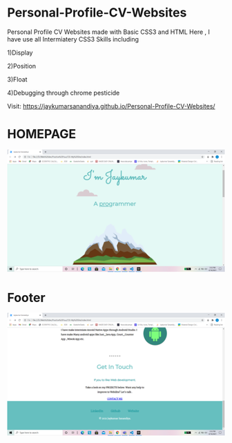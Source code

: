 # Personal-Profile-CV-Websites
Personal Profile CV Websites made with Basic CSS3 and HTML
Here , I have use all Intermiatery CSS3 Skills
including

1)Display

2)Position

3)Float

4)Debugging through chrome pesticide


Visit: https://jaykumarsanandiya.github.io/Personal-Profile-CV-Websites/

# HOMEPAGE 
![](p1.png)

# Footer
![](p4.png)


